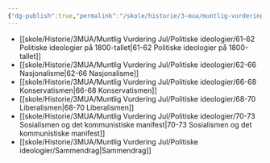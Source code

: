 ```yaml
---
{"dg-publish":true,"permalink":"/skole/historie/3-mua/muntlig-vurdering-jul/politiske-ideologier/politiske-ideologier/"}
---
```



- [[skole/Historie/3MUA/Muntlig Vurdering Jul/Politiske ideologier/61-62  Politiske ideologier på 1800-tallet\|61-62  Politiske ideologier på 1800-tallet]]
- [[skole/Historie/3MUA/Muntlig Vurdering Jul/Politiske ideologier/62-66  Nasjonalisme\|62-66  Nasjonalisme]]
- [[skole/Historie/3MUA/Muntlig Vurdering Jul/Politiske ideologier/66-68  Konservatismen\|66-68  Konservatismen]]
- [[skole/Historie/3MUA/Muntlig Vurdering Jul/Politiske ideologier/68-70  Liberalismen\|68-70  Liberalismen]]
- [[skole/Historie/3MUA/Muntlig Vurdering Jul/Politiske ideologier/70-73  Sosialismen og det kommunistiske manifest\|70-73  Sosialismen og det kommunistiske manifest]]
- [[skole/Historie/3MUA/Muntlig Vurdering Jul/Politiske ideologier/Sammendrag\|Sammendrag]]


